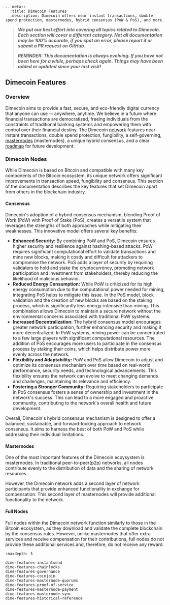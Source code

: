 ```{eval-rst}
.. meta::
  :title: Dimecoin Features
  :description: Dimecoin offers near instant transactions, double spend protection, masternodes, hybrid consensus (PoW & PoS), and more. 
```

> ***We put our best effort into covering all topics related to Dimecoin. Each section will cover a different category. Not all documentation may be 100% accurate, if you spot an error, please report it or submit a PR request on GitHub.***
>
> ***REMINDER: This documentation is always evolving. If you have not been here for a while, perhaps check again. Things may have been added or updated since your last visit!***

## Dimecoin Features

### Overview

Dimecoin aims to provide a fast, secure, and eco-friendly digital currency that anyone can use -- anywhere, anytime. We believe in a future where financial transactions are democratized, freeing individuals from the constraints of traditional banking systems and empowering them with control over their financial destiny. The Dimecoin [network](../resources/glossary.md#network) features near instant transactions, double spend protection, fungibility, a self-governing, [masternodes](../resources/glossary.md#node) (masternodes), a unique hybrid consensus, and a clear [roadmap](http://dimecoinnetwork.com/roadmap/) for future development.

### Dimecoin Nodes

While Dimecoin is based on Bitcoin and compatible with many key components of the Bitcoin ecosystem, its unique network offers significant improvements in transaction speed, fungibility and consensus. This section of the documentation describes the key features that set Dimecoin apart from others in the blockchain industry.

#### Consensus

Dimecoin's adoption of a hybrid consensus mechanism, blending Proof of Work (PoW) with Proof of Stake (PoS), creates a versatile system that leverages the strengths of both approaches while mitigating their weaknesses. This innovative model offers several key benefits:

* **Enhanced Security:** By combining PoW and PoS, Dimecoin ensures higher security and resilience against hashing-based attacks. PoW requires significant computational effort to validate transactions and mine new blocks, making it costly and difficult for attackers to compromise the network. PoS adds a layer of security by requiring validators to hold and stake the cryptocurrency, promoting network participation and investment from stakeholders, thereby reducing the likelihood of malicious behavior.
* **Reduced Energy Consumption:** While PoW is criticized for its high energy consumption due to the computational power needed for mining, integrating PoS helps to mitigate this issue. In the PoS model, block validation and the creation of new blocks are based on the staking process, which is significantly less energy-intensive than mining. This combination allows Dimecoin to maintain a secure network without the environmental concerns associated with traditional PoW systems.
* **Increased Decentralization:** The hybrid consensus model encourages greater network participation, further enhancing security and making it more decentralized. In PoW systems, mining power can be concentrated to a few large players with significant computational resources. The addition of PoS encourages more users to participate in the consensus process by staking their coins, which helps distribute power more evenly across the network.
* **Flexibility and Adaptability:** PoW and PoS allow Dimecoin to adjust and optimize its consensus mechanism over time based on real-world performance, security needs, and technological advancements. This flexibility ensures the network can evolve to meet changing demands and challenges, maintaining its relevance and efficiency.
* **Fostering a Stronger Community:** Requiring stakeholders to participate in PoS consensus fosters a sense of ownership and investment in the network's success. This can lead to a more engaged and proactive community, contributing to the network's overall health and future development.
  
Overall, Dimecoin's hybrid consensus mechanism is designed to offer a balanced, sustainable, and forward-looking approach to network consensus. It aims to harness the best of both PoW and PoS while addressing their individual limitations.

#### Masternodes

One of the most important features of the Dimecoin ecoysystem is masternodes. In traditional peer-to-peer(p2p) networks, all nodes contribute evenly to the distribution of data and the sharing of network resources

However, the Dimecoin network adds a second layer of network participants that provide enhanced functionality in exchange for compensation. This second layer of masternodes will provide additional functionality to the network.  

#### Full Nodes

Full nodes within the Dimecoin network function similarly to those in the Bitcoin ecosystem, as they download and validate the complete blockchain by the consensus rules. However, unlike masternodes that offer extra services and receive compensation for their contributions, full nodes do not provide these additional services and, therefore, do not receive any reward.

```{toctree}
:maxdepth: 3

dime-features-instantsend
dime-features-chainlocks
dime-features-governance
dime-features-coinjoin
dime-features-masternode-quorums
dime-features-proof-of-service
dime-features-masternode-payment
dime-features-masternode-sync
dime-features-historical-reference
```
